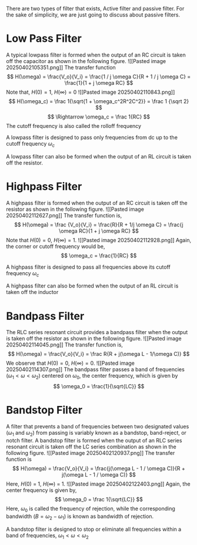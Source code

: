 
There are two types of filter that exists, Active filter and passive filter. For the sake of simplicity, we are just going to discuss about passive filters.

# Low Pass Filter

A typical lowpass filter is formed when the output of an RC circuit is taken off the capacitor as shown in the following figure.
![[Pasted image 20250402105351.png]]
The transfer function
$$
H(\omega) = \frac{V_o}{V_i} = \frac{1 / j \omega C}{R + 1 / j \omega C} = \frac{1}{1 + j \omega RC}
$$Note that, $H(0) = 1$, $H(\infty) = 0$
![[Pasted image 20250402110843.png]]
$$
H(\omega_c) = \frac 1{\sqrt{1 + \omega_c^2R^2C^2}} = \frac 1 {\sqrt 2}
$$
$$
\Rightarrow \omega_c = \frac 1{RC}
$$
The cutoff frequency is also called the rolloff frequency

A lowpass filter is designed to pass only frequencies from dc up to the cutoff frequency $\omega_c$ 

A lowpass filter can also be formed when the output of an RL circuit is taken off the resistor.


# Highpass Filter

A highpass filter is formed when the output of an RC circuit is taken off the resistor as shown in the following figure.
![[Pasted image 20250402112627.png]]
The transfer function is,
$$
H(\omega) = \frac {V_o}{V_i} = \frac{R}{R + 1/j \omega C} = \frac{j \omega RC}{1 + j \omega RC}
$$
Note that $H(0) = 0$, $H(\infty) = 1$.
![[Pasted image 20250402112928.png]]
Again, the corner or cutoff frequency would be,
$$
\omega_c = \frac{1}{RC}
$$

A highpass filter is designed to pass all frequencies above its cutoff frequency $\omega_c$

A highpass filter can also be formed when the output of an RL circuit is taken off the inductor


# Bandpass Filter

The RLC series resonant circuit provides a bandpass filter when the output is taken off the resistor as shown in the following figure.
![[Pasted image 20250402114045.png]]
The transfer function is,
$$
H(\omega) = \frac{V_o}{V_i} = \frac R{R + j(\omega L - 1/\omega C)}
$$
We observe that $H(0) = 0$, $H(\infty) = 0$.
![[Pasted image 20250402114307.png]]
The bandpass filter passes a band of frequencies $(\omega_1 < \omega < \omega_2)$ centered on $\omega_0$, the center frequency, which is given by
$$
\omega_0 = \frac{1}{\sqrt{LC}}
$$

# Bandstop Filter

A filter that prevents a band of frequencies between two designated values $(\omega_1$ and $\omega_2)$ from passing is variably known as a bandstop, band-reject, or notch filter. A bandstop filter is formed when the output of an RLC series resonant circuit is taken off the LC series combination as shown in the following figure.
![[Pasted image 20250402120937.png]]
The transfer function is
$$
H(\omega) = \frac{V_o}{V_i} = \frac{j(\omega L - 1 / \omega C)}{R + j(\omega L - 1 / \omega C)}
$$
Here, $H(0)$ = 1, $H(\infty)$ = 1.
![[Pasted image 20250402122403.png]]
Again, the center frequency is given by,
$$
\omega_0 = \frac 1{\sqrt{LC}}
$$
Here, $\omega_0$ is called the frequency of rejection, while the corresponding bandwidth ($B = \omega_2 - \omega_1$) is known as bandwidth of rejection.

A bandstop filter is designed to stop or eliminate all frequencies within a band of frequencies, $\omega_1 < \omega < \omega_2$



